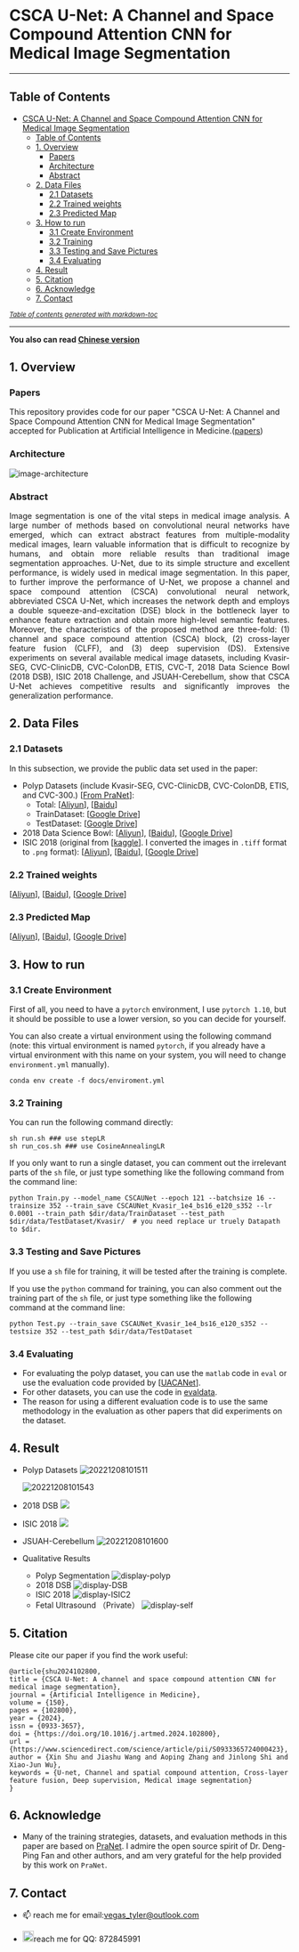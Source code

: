# CSCA U-Net: A Channel and Space Compound Attention CNN for Medical Image Segmentation




---

## Table of Contents
- [CSCA U-Net: A Channel and Space Compound Attention CNN for Medical Image Segmentation](#csca-u-net--a-channel-and-space-compound-attention-cnn-for-medical-image-segmentation)
  * [Table of Contents](#table-of-contents)
  * [1. Overview](#1-overview)
    + [Papers](#papers)
    + [Architecture](#architecture)
    + [Abstract](#abstract)
  * [2. Data Files](#2-data-files)
    + [2.1 Datasets](#21-datasets)
    + [2.2 Trained weights](#22-trained-weights)
    + [2.3 Predicted Map](#23-predicted-map)
  * [3. How to run](#3-how-to-run)
    + [3.1 Create Environment](#31-create-environment)
    + [3.2 Training](#32-training)
    + [3.3 Testing and Save Pictures](#33-testing-and-save-pictures)
    + [3.4 Evaluating](#34-evaluating)
  * [4. Result](#4-result)
  * [5. Citation](#5-citation)
  * [6. Acknowledge](#6-acknowledge)
  * [7. Contact](#7-contact)

<small><i><a href='http://ecotrust-canada.github.io/markdown-toc/'>Table of contents generated with markdown-toc</a></i></small>


---




**You also can read [Chinese version](docs/README-CN.md)**

## 1. Overview

### Papers

This repository provides code for our paper "CSCA U-Net: A Channel and Space Compound Attention CNN for Medical Image Segmentation" accepted for Publication at Artificial Intelligence in Medicine.([papers](https://www.sciencedirect.com/science/article/abs/pii/S0933365724000423))

### Architecture

![image-architecture](docs/pics/architecture.png)

### Abstract
<p align = "justify"> 
Image segmentation is one of the vital steps in medical image analysis. A large number of methods based on convolutional neural networks have emerged, which can extract abstract features from multiple-modality medical images, learn valuable information that is difficult to recognize by humans, and obtain more reliable results than traditional image segmentation approaches. U-Net, due to its simple structure and excellent performance, is widely used in medical image segmentation. In this paper, to further improve the performance of U-Net, we propose a channel and space compound attention (CSCA) convolutional neural network, abbreviated CSCA U-Net, which increases the network depth and employs a double squeeze-and-excitation (DSE) block in the bottleneck layer to enhance feature extraction and obtain more high-level semantic features. Moreover, the characteristics of the proposed method are three-fold: (1) channel and space compound attention (CSCA) block, (2) cross-layer feature fusion (CLFF), and (3) deep supervision (DS). Extensive experiments on several available medical image datasets, including Kvasir-SEG, CVC-ClinicDB, CVC-ColonDB, ETIS, CVC-T, 2018 Data Science Bowl (2018 DSB), ISIC 2018 Challenge, and JSUAH-Cerebellum, show that CSCA U-Net achieves competitive results and significantly improves the generalization performance.
</p>

## 2. Data Files

### 2.1 Datasets

In this subsection, we provide the public data set used in the paper:

- Polyp Datasets (include Kvasir-SEG, CVC-ClinicDB, CVC-ColonDB, ETIS, and CVC-300.) \[[From PraNet](https://github.com/DengPingFan/PraNet)\]:
  - Total: \[[Aliyun](http://118.31.22.118:5244/Aliyun/CSCAUNet/Datasets/Polyp%205%20Datasets.zip)\], \[[Baidu]( https://pan.baidu.com/s/1q5I2e2bbwXdW4evJdCAUpg?pwd=1111)\]
  - TrainDataset: \[[Google Drive](https://drive.google.com/file/d/1lODorfB33jbd-im-qrtUgWnZXxB94F55/view?usp=sharing)\] 
  - TestDataset: \[[Google Drive](https://drive.google.com/file/d/1lODorfB33jbd-im-qrtUgWnZXxB94F55/view?usp=sharing)\]
- 2018 Data Science Bowl: \[[Aliyun](http://118.31.22.118:5244/Aliyun/CSCAUNet/Datasets/bowl.zip)\], \[[Baidu](https://pan.baidu.com/s/1JUzWDQydjj83GbniRgstOQ?pwd=1111)\], \[[Google Drive](https://drive.google.com/file/d/1IWoWItLWvj1r2SbJWfBQTyPI0AngEwbb/view?usp=share_link)\]
- ISIC 2018 (original from [[kaggle](https://www.kaggle.com/datasets/pengyizhou/isic2018segmentation/download?datasetVersionNumber=1)\]. I converted the images in `.tiff` format to `.png` format): \[[Aliyun](http://118.31.22.118:5244/Aliyun/CSCAUNet/Datasets/ISIC2018.zip)\], \[[Baidu](https://pan.baidu.com/s/1utewXZ8Rs-X5FbTtzOy7DQ?pwd=1111)\], \[[Google Drive](https://drive.google.com/file/d/1qSNXHtV526yLLVyayOsA3bSA9LSSPBrQ/view?usp=share_link)\]

###  2.2 Trained weights

\[[Aliyun](http://118.31.22.118:5244/Aliyun/CSCAUNet/snapshots.zip)\], \[[Baidu](https://pan.baidu.com/s/15QcH5fBU4uU0w-X3xu24cw?pwd=1111)\], \[[Google Drive](https://drive.google.com/drive/folders/1GvMXm5fehYbMFfC1mV0wHy0rHk_35JUP?usp=share_link)\]

### 2.3 Predicted Map

\[[Aliyun](http://118.31.22.118:5244/Aliyun/CSCAUNet/Predict_map.zip)\], \[[Baidu](https://pan.baidu.com/s/1KmCXEPkAx5x1QhEx-Utypg?pwd=1111)\], \[[Google Drive](https://drive.google.com/drive/folders/1VA6J9k5XdkanpkMh4IuXe6wg0OS0lUxq?usp=sharing)\]

## 3. How to run

### 3.1 Create Environment

First of all, you need to have a `pytorch` environment, I use `pytorch 1.10`, but it should be possible to use a lower version, so you can decide for yourself.

You can also create a virtual environment using the following command (note: this virtual environment is named `pytorch`, if you already have a virtual environment with this name on your system, you will need to change `environment.yml` manually).

```shell
conda env create -f docs/enviroment.yml
```

### 3.2 Training

You can run the following command directly:

```shell
sh run.sh ### use stepLR
sh run_cos.sh ### use CosineAnnealingLR 
```

If you only want to run a single dataset, you can comment out the irrelevant parts of the `sh` file, or just type something like the following command from the command line:

```shell
python Train.py --model_name CSCAUNet --epoch 121 --batchsize 16 --trainsize 352 --train_save CSCAUNet_Kvasir_1e4_bs16_e120_s352 --lr 0.0001 --train_path $dir/data/TrainDataset --test_path $dir/data/TestDataset/Kvasir/  # you need replace ur truely Datapath to $dir.
```

### 3.3 Testing and Save Pictures

If you use a `sh` file for training, it will be tested after the training is complete.

If you use the `python` command for training, you can also comment out the training part of the `sh` file, or just type something like the following command at the command line:

```shell
python Test.py --train_save CSCAUNet_Kvasir_1e4_bs16_e120_s352 --testsize 352 --test_path $dir/data/TestDataset
```

### 3.4 Evaluating

- For evaluating the polyp dataset, you can use the `matlab` code in `eval` or use the evaluation code provided by \[[UACANet](https://github.com/plemeri/UACANet)\].
- For other datasets, you can use the code in [evaldata](https://github.com/z872845991/evaldata/).
- The reason for using a different evaluation code is to use the same methodology in the evaluation as other papers that did experiments on the dataset.

## 4. Result

- Polyp Datasets
  ![20221208101511](docs/pics/table-polyp.png)

  ![20221208101543](docs/pics/table-polyp2.png)

- 2018 DSB
  ![](docs/pics/table-dsb.png)

- ISIC 2018
  ![](docs/pics/table-isic2018.png)

- JSUAH-Cerebellum 
  ![20221208101600](docs/pics/table-jsuah.png)

- Qualitative Results
  
  - Polyp Segmentation 
  ![display-polyp](docs/pics/display-polyp.png)
  - 2018 DSB
  ![display-DSB](docs/pics/display-DSB.png)
  - ISIC 2018
  ![display-ISIC2](docs/pics/display-ISIC-compressed.jpg)
  - Fetal Ultrasound （Private） 
  ![display-self](docs/pics/display-self.png)
  

## 5. Citation

Please cite our paper if you find the work useful:
```
@article{shu2024102800,
title = {CSCA U-Net: A channel and space compound attention CNN for medical image segmentation},
journal = {Artificial Intelligence in Medicine},
volume = {150},
pages = {102800},
year = {2024},
issn = {0933-3657},
doi = {https://doi.org/10.1016/j.artmed.2024.102800},
url = {https://www.sciencedirect.com/science/article/pii/S0933365724000423},
author = {Xin Shu and Jiashu Wang and Aoping Zhang and Jinlong Shi and Xiao-Jun Wu},
keywords = {U-net, Channel and spatial compound attention, Cross-layer feature fusion, Deep supervision, Medical image segmentation}
}
```

## 6. Acknowledge

- Many of the training strategies, datasets, and evaluation methods in this paper are based on [PraNet](https://github.com/DengPingFan/PraNet). I admire the open source spirit of Dr. Deng-Ping Fan and other authors, and am very grateful for the help provided by this work on `PraNet`.

## 7. Contact

- 📫 reach me for email:vegas_tyler@outlook.com

- <img src="https://picture-for-upload.oss-cn-beijing.aliyuncs.com/img/qq.svg" width="20" height="20">reach me for QQ: 872845991

